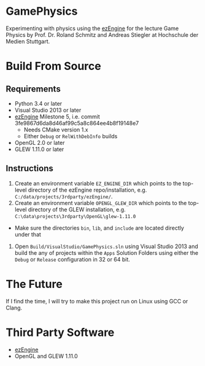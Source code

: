GamePhysics
===========

Experimenting with physics using the [ezEngine][ezEngine] for the lecture Game Physics by Prof. Dr. Roland Schmitz and Andreas Stiegler at Hochschule der Medien Stuttgart.

Build From Source
=================

Requirements
------------

* Python 3.4 or later
* Visual Studio 2013 or later
* [ezEngine][ezEngine] Milestone 5, i.e. commit 3fe9867d6da8d46af99c5a8c864ee4b8f19148e7
  * Needs CMake version 1.x
  * Either `Debug` or `RelWithDebInfo` builds
* OpenGL 2.0 or later
* GLEW 1.11.0 or later

Instructions
------------

1. Create an environment variable `EZ_ENGINE_DIR` which points to the top-level directory of the ezEngine repo/installation, e.g. `C:/data/projects/3rdparty/ezEngine/`.
1. Create an environment variable `OPENGL_GLEW_DIR` which points to the top-level directory of the GLEW installation, e.g. `C:\data\projects\3rdparty\OpenGL\glew-1.11.0`
  * Make sure the directories `bin`, `lib`, and `include` are located directly under that
1. Open `Build/VisualStudio/GamePhysics.sln` using Visual Studio 2013 and build the any of projects within the `Apps` Solution Folders using either the `Debug` or `Release` configuration in 32 or 64 bit.

The Future
==========

If I find the time, I will try to make this project run on Linux using GCC or Clang.

Third Party Software
====================

* [ezEngine][ezEngine]
* OpenGL and GLEW 1.11.0

[ezEngine]: https://github.com/ezEngine/ezEngine
[Manuzor]: https://github.com/Manuzor
